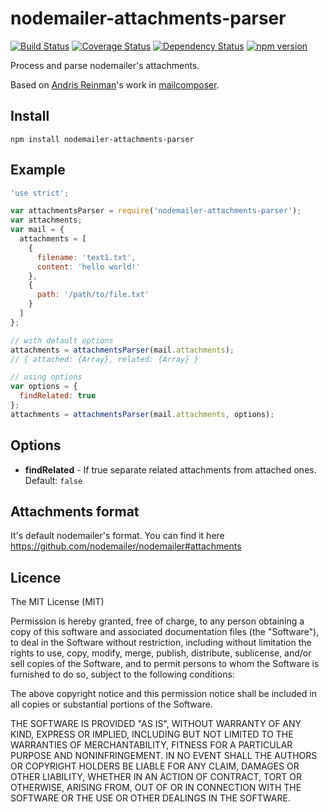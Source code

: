 # nodemailer-attachments-parser

[![Build Status](https://travis-ci.org/killmenot/nodemailer-attachments-parser.svg?branch=master)](https://travis-ci.org/killmenot/nodemailer-attachments-parser)
[![Coverage Status](https://coveralls.io/repos/github/killmenot/nodemailer-attachments-parser/badge.svg?branch=master)](https://coveralls.io/github/killmenot/nodemailer-attachments-parser?branch=master)
[![Dependency Status](https://gemnasium.com/badges/github.com/killmenot/nodemailer-attachments-parser.svg)](https://gemnasium.com/github.com/killmenot/nodemailer-attachments-parser)
[![npm version](https://badge.fury.io/js/nodemailer-attachments-parser.svg)](https://badge.fury.io/js/nodemailer-attachments-parser)

Process and parse nodemailer's attachments.

Based on [Andris Reinman](https://github.com/andris9)'s work in [mailcomposer](https://github.com/nodemailer/mailcomposer).


## Install

```
npm install nodemailer-attachments-parser
```

## Example

```javascript
'use strict';

var attachmentsParser = require('nodemailer-attachments-parser');
var attachments;
var mail = {
  attachments = [
    {
      filename: 'text1.txt',
      content: 'hello world!'
    },
    {
      path: '/path/to/file.txt'
    }
  ]
};

// with default options
attachments = attachmentsParser(mail.attachments);
// { attached: {Array}, related: {Array} }

// using options
var options = {
  findRelated: true
};
attachments = attachmentsParser(mail.attachments, options);

```


## Options
  * **findRelated** - If true separate related attachments from attached ones. Default: `false`


## Attachments format

It's default nodemailer's format. You can find it here https://github.com/nodemailer/nodemailer#attachments


## Licence

The MIT License (MIT)

Permission is hereby granted, free of charge, to any person obtaining a copy
of this software and associated documentation files (the "Software"), to deal
in the Software without restriction, including without limitation the rights
to use, copy, modify, merge, publish, distribute, sublicense, and/or sell
copies of the Software, and to permit persons to whom the Software is
furnished to do so, subject to the following conditions:

The above copyright notice and this permission notice shall be included in all
copies or substantial portions of the Software.

THE SOFTWARE IS PROVIDED "AS IS", WITHOUT WARRANTY OF ANY KIND, EXPRESS OR
IMPLIED, INCLUDING BUT NOT LIMITED TO THE WARRANTIES OF MERCHANTABILITY,
FITNESS FOR A PARTICULAR PURPOSE AND NONINFRINGEMENT. IN NO EVENT SHALL THE
AUTHORS OR COPYRIGHT HOLDERS BE LIABLE FOR ANY CLAIM, DAMAGES OR OTHER
LIABILITY, WHETHER IN AN ACTION OF CONTRACT, TORT OR OTHERWISE, ARISING FROM,
OUT OF OR IN CONNECTION WITH THE SOFTWARE OR THE USE OR OTHER DEALINGS IN THE
SOFTWARE.
